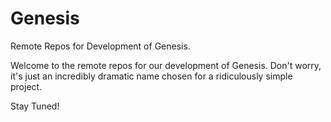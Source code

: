 # Genesis
Remote Repos for Development of Genesis.

Welcome to the remote repos for our development of Genesis. 
Don't worry, it's just an incredibly dramatic name chosen for a ridiculously simple project. 

Stay Tuned!
